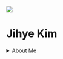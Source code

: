 <img src="https://capsule-render.vercel.app/api?&color=#0000000&&section=header&text=Jihye Kim&fontSize=60px" />
<h1> Jihye Kim </h1>

<details>
<summary>About Me</summary>
@wisdomismysoulheaven <p>
</summary>

<span>
  <a href="www.instagram.com/wisdomismysoulheaven">
    <img src="https://img.shields.io/badge/Instagram-ff69b4?style=plastic&logo=Instagram&logoColor=white"/>
  </a>
</span>

